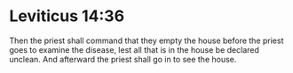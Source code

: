 # Leviticus 14:36

Then the priest shall command that they empty the house before the priest goes to examine the disease, lest all that is in the house be declared unclean. And afterward the priest shall go in to see the house.
